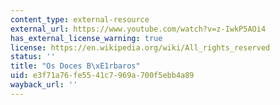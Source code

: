 ```yaml
---
content_type: external-resource
external_url: https://www.youtube.com/watch?v=z-IwkP5AOi4
has_external_license_warning: true
license: https://en.wikipedia.org/wiki/All_rights_reserved
status: ''
title: "Os Doces B\xE1rbaros"
uid: e3f71a76-fe55-41c7-969a-700f5ebb4a89
wayback_url: ''
---
```

